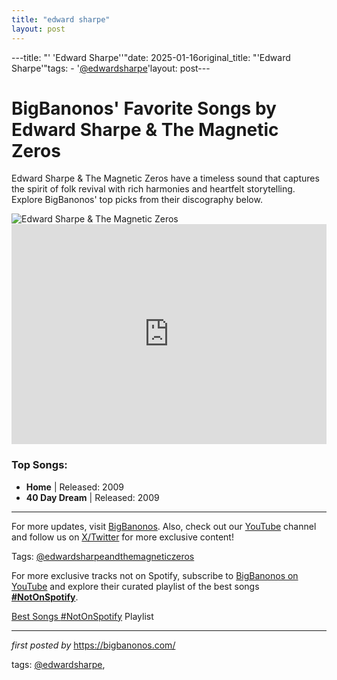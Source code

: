 ```yaml
---
title: "edward sharpe"
layout: post
---
```

---title: "' 'Edward Sharpe''"date: 2025-01-16original_title: "'Edward Sharpe'"tags:  - '[@edwardsharpe](/tags/edwardsharpe/)'layout: post---<!-- Title of the Post --><h1>BigBanonos' Favorite Songs by Edward Sharpe & The Magnetic Zeros</h1> <!-- Introductory Text --><p>Edward Sharpe & The Magnetic Zeros have a timeless sound that captures the spirit of folk revival with rich harmonies and heartfelt storytelling. Explore BigBanonos' top picks from their discography below.</p> <!-- Featured Image --><div> <img src="https://i.scdn.co/image/ab67616d00001e02b15127d8e1da4d0d0b91c025" alt="Edward Sharpe & The Magnetic Zeros"></div> <!-- Spotify Embed --><div> <iframe src="https://open.spotify.com/embed/playlist/1hIMyD4W8PImT5UDoWmPee?utm_source=generator" width="100%" height="352" frameBorder="0" allowfullscreen="" allow="autoplay; clipboard-write; encrypted-media; fullscreen; picture-in-picture" loading="lazy"></iframe></div> <!-- Song Information --><h3>Top Songs:</h3><ul> <li><strong>Home</strong> | Released: 2009</li> <li><strong>40 Day Dream</strong> | Released: 2009</li></ul> <!-- Footer Links --><hr /><p>For more updates, visit <a href="https://bigbanonos.com/" target="_blank">BigBanonos</a>. Also, check out our <a href="https://www.youtube.com/[@BigBanonos](/tags/BigBanonos/)" target="_blank">YouTube</a> channel and follow us on <a href="https://x.com/bigbanonos" target="_blank">X/Twitter</a> for more exclusive content!</p> <!-- Tags --><p>Tags: [@edwardsharpeandthemagneticzeros](/tags/edwardsharpeandthemagneticzeros/)</p><!--Subscribe and Playlist Links--><div>    <p>For more exclusive tracks not on Spotify, subscribe to <a href="https://www.youtube.com/[@BigBanonos](/tags/BigBanonos/)" target="_blank">BigBanonos on YouTube</a> and explore their curated playlist of the best songs <strong>[#NotOnSpotify](/tags/NotOnSpotify/)</strong>.</p>    <p><a href="https://www.youtube.com/playlist?list=PLtuNtuTatqI0kFahUCbtbfenC_ET5O_tr" target="_blank">Best Songs [#NotOnSpotify](/tags/NotOnSpotify/) Playlist<br /></a></p></div><hr /><p><em>first posted by</em> <a href="https://bigbanonos.com/" rel="noopener" target="_new">https://bigbanonos.com/</a></p><p>tags: [@edwardsharpe](/tags/edwardsharpe/),</p>